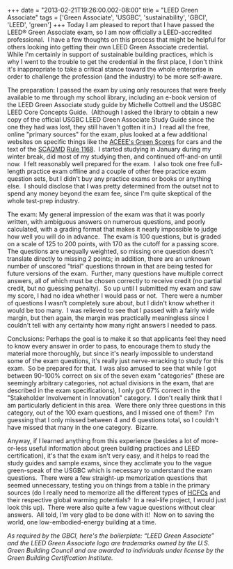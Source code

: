 +++
date = "2013-02-21T19:26:00.002-08:00"
title = "LEED Green Associate"
tags = ['Green Associate', 'USGBC', 'sustainability', 'GBCI', 'LEED', 'green']
+++
Today I am pleased to report that I have passed the LEED® Green Associate exam, so I am now officially a LEED-accredited professional.  I have a few thoughts on this process that might be helpful for others looking into getting their own LEED Green Associate credential.  While I'm certainly in support of sustainable building practices, which is why I went to the trouble to get the credential in the first place, I don't think it's inappropriate to take a critical stance toward the whole enterprise in order to challenge the profession (and the industry) to be more self-aware.

The preparation: I passed the exam by using only resources that were freely available to me through my school library, including an e-book version of the LEED Green Associate study guide by Michelle Cottrell and the USGBC LEED Core Concepts Guide.  (Although I asked the library to obtain a new copy of the official USGBC LEED Green Associate Study Guide since the one they had was lost, they still haven't gotten it in.)  I read all the free, online "primary sources" for the exam, plus looked at a few additional websites on specific things like the [ACEEE's Green Scores](http://www.greenercars.org/index.htm) for cars and the text of the [SCAQMD](http://www.aqmd.gov/) [Rule 1168](http://www.aqmd.gov/rules/reg/reg11/r1168.pdf).  I started studying in January during my winter break, did most of my studying then, and continued off-and-on until now.  I felt reasonably well prepared for the exam.  I also took one free full-length practice exam offline and a couple of other free practice exam question sets, but I didn't buy any practice exams or books or anything else.  I should disclose that I was pretty determined from the outset not to spend any money beyond the exam fee, since I'm quite skeptical of the whole test-prep industry.

The exam: My general impression of the exam was that it was poorly written, with ambiguous answers on numerous questions, and poorly calculated, with a grading format that makes it nearly impossible to judge how well you will do in advance.  The exam is 100 questions, but is graded on a scale of 125 to 200 points, with 170 as the cutoff for a passing score.  The questions are unequally weighted, so missing one question doesn't translate directly to missing 2 points; in addition, there are an unknown number of unscored "trial" questions thrown in that are being tested for future versions of the exam.  Further, many questions have multiple correct answers, all of which must be chosen correctly to receive credit (no partial credit, but no guessing penalty).  So up until I submitted my exam and saw my score, I had no idea whether I would pass or not.  There were a number of questions I wasn't completely sure about, but I didn't know whether it would be too many.  I was relieved to see that I passed with a fairly wide margin, but then again, the margin was practically meaningless since I couldn't tell with any certainty how many right answers I needed to pass.

Conclusions: Perhaps the goal is to make it so that applicants feel they need to know every answer in order to pass, to encourage them to study the material more thoroughly, but since it's nearly impossible to understand some of the exam questions, it's really just nerve-wracking to study for this exam.  So be prepared for that.  I was also amused to see that while I got between 90-100% correct on six of the seven exam "categories" (these are seemingly arbitrary categories, not actual divisions in the exam, that are described in the exam specifications), I only got 67% correct in the "Stakeholder Involvement in Innovation" category.  I don't really think that I am particularly deficient in this area.  Were there only three questions in this category, out of the 100 exam questions, and I missed one of them?  I'm guessing that I only missed between 4 and 6 questions total, so I couldn't have missed that many in the one category.  Bizarre.

Anyway, if I learned anything from this experience (besides a lot of more-or-less useful information about green building practices and LEED certification), it's that the exam isn't very easy, and it helps to read the study guides and sample exams, since they acclimate you to the vague green-speak of the USGBC which is necessary to understand the exam questions.  There were a few straight-up memorization questions that seemed unnecessary, testing you on things from a table in the primary sources (do I really need to memorize all the different types of [HCFCs](http://en.wikipedia.org/wiki/Hydrochlorofluorocarbon) and their respective global warming potentials?  In a real-life project, I would just look this up).  There were also quite a few vague questions without clear answers.  All told, I'm very glad to be done with it!  Now on to saving the world, one low-embodied-energy building at a time.

*As required by the GBCI, here's the boilerplate: “LEED Green Associate” and the LEED Green Associate logo are trademarks owned by the U.S. Green Building Council and are awarded to individuals under license by the Green Building Certification Institute.*
